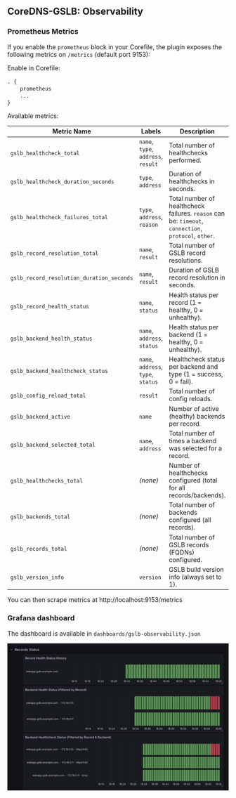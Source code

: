
## CoreDNS-GSLB: Observability

### Prometheus Metrics

If you enable the `prometheus` block in your Corefile, the plugin exposes the following metrics on `/metrics` (default port 9153):

Enable in Corefile:
```
. {
    prometheus
    ...
}
```

Available metrics:

| Metric Name                                 | Labels                                             | Description                                                                                     |
|--------------------------------------------|----------------------------------------------------|-------------------------------------------------------------------------------------------------|
| `gslb_healthcheck_total`                   | `name`, `type`, `address`, `result`                | Total number of healthchecks performed.                                                        |
| `gslb_healthcheck_duration_seconds`        | `type`, `address`                                  | Duration of healthchecks in seconds.                                                           |
| `gslb_healthcheck_failures_total`          | `type`, `address`, `reason`                        | Total number of healthcheck failures. `reason` can be: `timeout`, `connection`, `protocol`, `other`.                                 |
| `gslb_record_resolution_total`             | `name`, `result`                                   | Total number of GSLB record resolutions.                                                       |
| `gslb_record_resolution_duration_seconds`  | `name`, `result`                                   | Duration of GSLB record resolution in seconds.                                                 |
| `gslb_record_health_status`                | `name`, `status`                                 | Health status per record (1 = healthy, 0 = unhealthy).                                         |
| `gslb_backend_health_status`               | `name`, `address`, `status`                     | Health status per backend (1 = healthy, 0 = unhealthy).                                        |
| `gslb_backend_healthcheck_status`          | `name`, `address`, `type`, `status`             | Healthcheck status per backend and type (1 = success, 0 = fail).                               |
| `gslb_config_reload_total`                 | `result`                                           | Total number of config reloads.                                                                |
| `gslb_backend_active`                      | `name`                                             | Number of active (healthy) backends per record.                                                |
| `gslb_backend_selected_total`             | `name`, `address`                                  | Total number of times a backend was selected for a record.                                     |
| `gslb_healthchecks_total`                  | *(none)*                                         | Number of healthchecks configured (total for all records/backends).                            |
| `gslb_backends_total`                      | *(none)*                                         | Total number of backends configured (all records).                                             |
| `gslb_records_total`                       | *(none)*                                         | Total number of GSLB records (FQDNs) configured.                                               |
| `gslb_version_info`                        | `version`                                          | GSLB build version info (always set to 1).                                                     |

You can then scrape metrics at http://localhost:9153/metrics

### Grafana dashboard

The dashboard is available in `dashboards/gslb-observability.json`

<img src="dashboard.png" alt="CoreDNS-GSLB"/>
